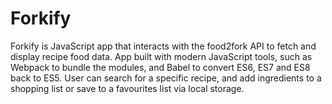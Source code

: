 # Forkify

Forkify is JavaScript app that interacts with the food2fork API to fetch and display recipe food data. 
App built with modern JavaScript tools, such as Webpack to bundle the modules, and Babel to convert ES6, ES7 and ES8 back to ES5. 
User can search for a specific recipe, and add ingredients to a shopping list or save to a favourites list via local storage. 
